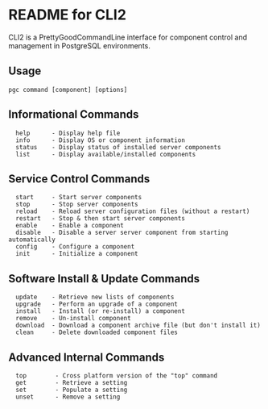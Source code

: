 # README for CLI2 #

CLI2 is a PrettyGoodCommandLine interface for component control 
  and management in PostgreSQL environments.  

## Usage ##
```
pgc command [component] [options]
```

## Informational Commands ##
```
  help      - Display help file
  info      - Display OS or component information
  status    - Display status of installed server components
  list      - Display available/installed components 
```

## Service Control Commands ##
```
  start     - Start server components
  stop      - Stop server components
  reload    - Reload server configuration files (without a restart)
  restart   - Stop & then start server components
  enable    - Enable a component
  disable   - Disable a server server component from starting automatically
  config    - Configure a component
  init      - Initialize a component
```

## Software Install & Update Commands ##
```
  update    - Retrieve new lists of components
  upgrade   - Perform an upgrade of a component
  install   - Install (or re-install) a component  
  remove    - Un-install component   
  download  - Download a component archive file (but don't install it)
  clean     - Delete downloaded component files
```

## Advanced Internal Commands ##
```
  top        - Cross platform version of the "top" command 
  get        - Retrieve a setting
  set        - Populate a setting
  unset      - Remove a setting 
```
